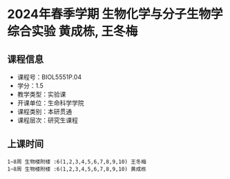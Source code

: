 # 2024年春季学期 生物化学与分子生物学综合实验 黄成栋, 王冬梅






## 课程信息

- 课程号：BIOL5551P.04
- 学分：1.5
- 教学类型：实验课
- 开课单位：生命科学学院
- 课程类别：本研贯通
- 课程层次：研究生课程

## 上课时间

```
1~8周 生物楼附楼 :6(1,2,3,4,5,6,7,8,9,10) 王冬梅
1~8周 生物楼附楼 :6(1,2,3,4,5,6,7,8,9,10) 黄成栋
```

